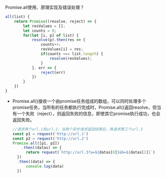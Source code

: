 Promise.all使用、原理实现及错误处理？

```js
all(list) {
    return Promise((resolve, reject) => {
        let resValues = [];
        let counts = 0;
        for(let [i, p] of list) {
            resolve(p).then(res => {
                counts++;
                resValues[i] = res;
                if(counts === list.length) {
                    resolve(resValues);
                }
            }, err => {
                reject(err)
            })
        }
    })
}
```

- Promise.all()接收一个由promise任务组成的数组，可以同时处理多个promise任务，当所有的任务都执行完成时，Promise.all()返回resolve，但当有一个失败（reject），则返回失败的信息，即使其它promise执行成功，也会返回失败。

  ```js
  //请求两个url.1和url.2，当两个异步请求返回结果后，再请求第三个url.3
  const p1 = request('http://url.1')
  const p2 = request('http://url.2')
  Promise.all([p1, p2])
      .then((datas) => {
      	return request(`http://url.3?a=${datas[0]}&b=${datas[1]}`)
  	})
  	.then((data) => {
      	console.log(data)
  	})
  ```

  